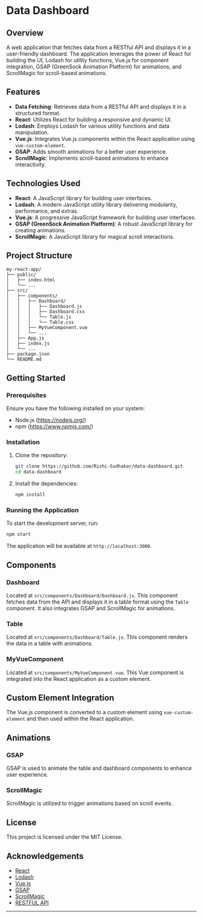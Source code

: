 # Data Dashboard

## Overview

A web application that fetches data from a RESTful API and displays it in a user-friendly dashboard. The application leverages the power of React for building the UI, Lodash for utility functions, Vue.js for component integration, GSAP (GreenSock Animation Platform) for animations, and ScrollMagic for scroll-based animations.

## Features

- **Data Fetching**: Retrieves data from a RESTful API and displays it in a structured format.
- **React**: Utilizes React for building a responsive and dynamic UI.
- **Lodash**: Employs Lodash for various utility functions and data manipulation.
- **Vue.js**: Integrates Vue.js components within the React application using `vue-custom-element`.
- **GSAP**: Adds smooth animations for a better user experience.
- **ScrollMagic**: Implements scroll-based animations to enhance interactivity.

## Technologies Used

- **React**: A JavaScript library for building user interfaces.
- **Lodash**: A modern JavaScript utility library delivering modularity, performance, and extras.
- **Vue.js**: A progressive JavaScript framework for building user interfaces.
- **GSAP (GreenSock Animation Platform)**: A robust JavaScript library for creating animations.
- **ScrollMagic**: A JavaScript library for magical scroll interactions.

## Project Structure

```
my-react-app/
├── public/
│   ├── index.html
│   └── ...
├── src/
│   ├── components/
│   │   ├── Dashboard/
│   │   │   ├── Dashboard.js
│   │   │   ├── Dashboard.css
│   │   │   └── Table.js
│   │   │   └── Table.css
│   │   ├── MyVueComponent.vue
│   │   └── ...
│   ├── App.js
│   ├── index.js
│   └── ...
├── package.json
└── README.md
```

## Getting Started

### Prerequisites

Ensure you have the following installed on your system:

- Node.js (https://nodejs.org/)
- npm (https://www.npmjs.com/)

### Installation

1. Clone the repository:

   ```bash
   git clone https://github.com/Rishi-Sudhakar/data-dashboard.git
   cd data-dashboard
   ```

2. Install the dependencies:

   ```bash
   npm install
   ```

### Running the Application

To start the development server, run:

```bash
npm start
```

The application will be available at `http://localhost:3000`.

## Components

### Dashboard

Located at `src/components/Dashboard/Dashboard.js`. This component fetches data from the API and displays it in a table format using the `Table` component. It also integrates GSAP and ScrollMagic for animations.

### Table

Located at `src/components/Dashboard/Table.js`. This component renders the data in a table with animations.

### MyVueComponent

Located at `src/components/MyVueComponent.vue`. This Vue component is integrated into the React application as a custom element.

## Custom Element Integration

The Vue.js component is converted to a custom element using `vue-custom-element` and then used within the React application.

## Animations

### GSAP

GSAP is used to animate the table and dashboard components to enhance user experience.

### ScrollMagic

ScrollMagic is utilized to trigger animations based on scroll events.

## License

This project is licensed under the MIT License.

## Acknowledgements

- [React](https://reactjs.org/)
- [Lodash](https://lodash.com/)
- [Vue.js](https://vuejs.org/)
- [GSAP](https://greensock.com/gsap/)
- [ScrollMagic](http://scrollmagic.io/)
- [RESTFUL API](https://restful-api.dev/)
---
